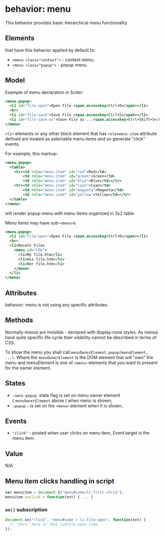 # behavior: menu

This behavior provides basic hierarchical menu functionality

## Elements

that have this behavior applied by default to:

* `<menu class="context">` - context menu;
* `<menu class="popup">` - popup menu.

## Model

Example of menu declaration in Sciter:

```XML
<menu.popup>
  <li id="file-open">Open File <span.accesskey>Ctrl+O</span></li>
  <hr>
  <li id="file-save">Save File <span.accesskey>Ctrl+S</span></li>
  <li id="file-save-as">Save File as ...<span.accesskey>Ctrl+Shift+S</span></li>
</menu>
```

`<li>` elements or any other block element that has `role=menu-item` attribute defined are treated as selectable menu items and so generate "click" events.

For example, this markup:

```XML
<menu.popup>
  <table>
    <tr><td role="menu-item" id="red">Red</td>
        <td role="menu-item" id="green">Green</td>
        <td role="menu-item" id="blue">Blue</td></tr>
    <tr><td role="menu-item" id="cyan">Cyan</td>
        <td role="menu-item" id="magenta">Magenta</td>
        <td role="menu-item" id="yellow">Yellow</td></tr>
  </table>
</menu>
```

will render popup menu with menu items organized in 3x2 table.

Menu items may have sub-`<menu>`s

```XML
<menu.popup>
  <li id="file-open">Open File <span.accesskey>Ctrl+O</span></li>
  <hr>
  <li>Recent Files
    <menu id="LRU">
      <li>My file.htm</li>
      <li>His file.htm</li>
      <li>Her file.htm</li>
    </menu>
  </li>
</menu>
```

## Attributes

behavior: menu is not using any specific attributes.

## Methods

Normally menus are invisible - declared with display:none styles. As menus have quite specific life cycle their visibility cannot be described in terms of CSS.

To show the menu you shall call `menuOwnerElement.popup(menuElement, ...)`. Where the `menuOwnerElement` is the DOM element that will "own" the menu and menuElement is one of `<menu>` elements that you want to present for the owner element.

## States

* `:owns-popup`  state flag is set on menu owner element ( `menuOwnerElement` above ) when menu is shown;
* `:popup` \- is set on the `<menu>` element when it is shown.

## Events

* `"click"` - posted when user clicks on menu item, Event.target is the menu item.

## Value

N/A

## Menu item clicks handling in script

```JavaScript
var menuitem = document.$("menu#some>li:first-child");
menuitem.onclick = function(evt) { ... }
```

### `on()` subscription

```JavaScript
document.on("click", "menu#some > li.file-open", function(evt) { 
  // 'this' here is that li#file-open item  
});
```

